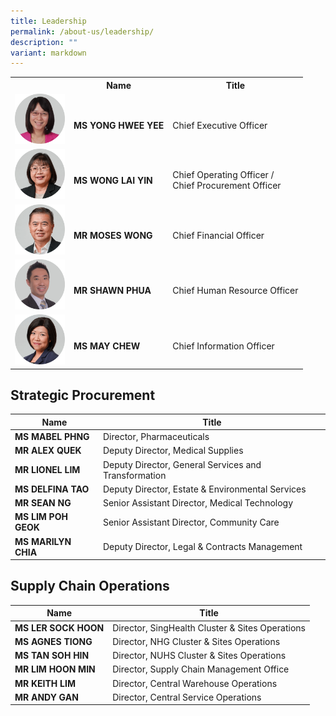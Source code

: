 ```yaml
---
title: Leadership
permalink: /about-us/leadership/
description: ""
variant: markdown
---
```

<table>
  <tbody><tr>
    <th></th>
    <th>Name</th>
  	<th>Title</th>
  </tr>
  <tr>
    <td><img style="width: 80px; height: auto;" alt="" src="/images/About Us/2025_nov_01_alps_ceo_head_shot_in_circle.png"></td>
    <td><br><b>MS YONG HWEE YEE</b></td>
    <td><br>Chief Executive Officer</td>
  </tr>
  <tr>
    <td><img style="width: 80px; height: auto;" alt="" src="/images/About Us/2025_nov_01_alps_coo_head_shot_in_circle.png"></td>
    <td><br><b>MS WONG LAI YIN</b></td>
    <td><br>Chief Operating Officer / <br>Chief Procurement Officer</td>
  </tr>
  <tr>
    <td><img style="width: 80px; height: auto;" alt="" src="/images/About Us/2025_nov_01_alps_cfo_head_shot_in_circle.png"></td>
    <td><br><b>MR MOSES WONG</b></td>
    <td><br>Chief Financial Officer</td>
  </tr>
  <tr>
    <td><img style="width: 80px; height: auto;" alt="" src="/images/About Us/2025_nov_01_alps_chro_head_shot_in_circle.png"></td>
    <td><br><b>MR SHAWN PHUA</b></td>
    <td><br>Chief Human Resource Officer</td>
  </tr>
  <tr>
    <td><img style="width: 80px; height: auto;" alt="" src="/images/About Us/2025_nov_01_alps_cio_head_shot_in_circle.png"></td>
    <td><br><b>MS MAY CHEW</b></td>
    <td><br>Chief Information Officer</td>
  </tr>
</tbody></table>


## Strategic Procurement


| Name | Title |
| -------- | -------- |
| **MS MABEL PHNG** | Director, Pharmaceuticals |
| **MR ALEX QUEK** | Deputy Director, Medical Supplies | 
| **MR LIONEL LIM** | Deputy Director, General Services and Transformation |
| **MS DELFINA TAO** | Deputy Director, Estate &amp; Environmental Services |
| **MR SEAN NG** | Senior Assistant Director, Medical Technology |
| **MS LIM POH GEOK** | Senior Assistant Director, Community Care |
| **MS MARILYN CHIA** | Deputy Director, Legal &amp; Contracts Management |


## Supply Chain Operations


| Name | Title |
| -------- | -------- |
| **MS LER SOCK HOON** | Director, SingHealth Cluster &amp; Sites Operations |
| **MS AGNES TIONG** | Director, NHG Cluster &amp; Sites Operations |
| **MS TAN SOH HIN** | Director, NUHS Cluster &amp; Sites Operations |
| **MR LIM HOON MIN** | Director, Supply Chain Management Office |
| **MR KEITH LIM** | Director, Central Warehouse Operations |
| **MR ANDY GAN** | Director, Central Service Operations |